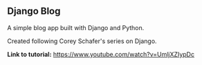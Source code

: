 ## Django Blog

A simple blog app built with Django and Python.

Created following Corey Schafer's series on Django.

**Link to tutorial:** https://www.youtube.com/watch?v=UmljXZIypDc

